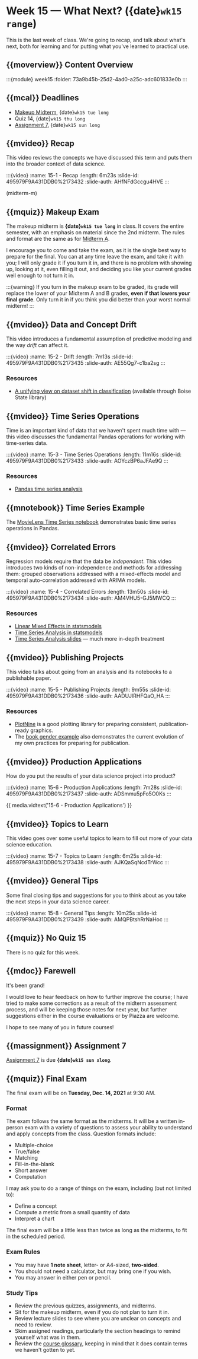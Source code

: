 # Week 15 — What Next? ({date}`wk15 range`)

This is the last week of class. We're going to recap, and talk about what's next, both for learning and for putting what you've learned to practical use.

## {{moverview}} Content Overview

:::{module} week15
:folder: 73a9b45b-25d2-4ad0-a25c-adc601833e0b
:::

## {{mcal}} Deadlines

- [Makeup Midterm](midterm-m), {date}`wk15 tue long`
- Quiz 14, {date}`wk15 thu long`
- [Assignment 7](../assignments/A7/index.md), {date}`wk15 sun long`

## {{mvideo}} Recap

This video reviews the concepts we have discussed this term and puts them into the broader context of data science.

:::{video}
:name: 15-1 - Recap
:length: 6m23s
:slide-id: 495979F9A431DDB0%2173432
:slide-auth: AHfNFdGccgu4HVE
:::

(midterm-m)
## {{mquiz}} Makeup Exam

The makeup midterm is **{date}`wk15 tue long`** in class.  It covers the entire semester, with an emphasis on material since the 2nd midterm.
The rules and format are the same as for [Midterm A](midterm-a).

I encourage you to come and take the exam, as it is the single best way to prepare for the final.  You can at any time leave the exam, and take it with you; I will only grade it if you turn it in, and there is no problem with showing up, looking at it, even filling it out, and deciding you like your current grades well enough to not turn it in.

:::{warning}
If you turn in the makeup exam to be graded, its grade will replace the lower of your Midterm A and B grades, **even if that lowers your final grade**.
Only turn it in if you think you did better than your worst normal midterm!
:::

## {{mvideo}} Data and Concept Drift

This video introduces a fundamental assumption of predictive modeling and the way *drift* can affect it.
 
:::{video}
:name: 15-2 - Drift
:length: 7m13s
:slide-id: 495979F9A431DDB0%2173435
:slide-auth: AE55Qg7-c1ba2sg
:::

### Resources

- [A unifying view on dataset shift in classification](https://doi.org/10.1016/j.patcog.2011.06.019) (available through Boise State library)

## {{mvideo}} Time Series Operations

Time is an important kind of data that we haven't spent much time with — this video discusses the fundamental Pandas operations for working with time-series data.

:::{video}
:name: 15-3 - Time Series Operations
:length: 11m16s
:slide-id: 495979F9A431DDB0%2173433
:slide-auth: AOYczBP6aJFAe9Q
:::

### Resources

- [Pandas time series analysis](https://pandas.pydata.org/pandas-docs/stable/user_guide/timeseries.html)

## {{mnotebook}} Time Series Example

The [MovieLens Time Series notebook](../resources/tutorials/MLTimeSeries.ipynb) demonstrates basic time series operations in Pandas.

## {{mvideo}} Correlated Errors

Regression models require that the data be *independent*. This video introduces two kinds of non-independence and methods for addressing them: grouped observations addressed with a mixed-effects model and temporal auto-correlation addressed with ARIMA models.

:::{video}
:name: 15-4 - Correlated Errors
:length: 13m50s
:slide-id: 495979F9A431DDB0%2173434
:slide-auth: AM4VHU5-GJ5MWCQ
:::

### Resources

- [Linear Mixed Effects in statsmodels](https://www.statsmodels.org/stable/mixed_linear.html)
- [Time Series Analysis in statsmodels](https://www.statsmodels.org/stable/tsa.html)
- [Time Series Analysis slides](http://people.cs.pitt.edu/~milos/courses/cs3750/lectures/class16.pdf) — much more in-depth treatment

## {{mvideo}} Publishing Projects

This video talks about going from an analysis and its notebooks to a publishable paper.

:::{video}
:name: 15-5 - Publishing Projects
:length: 9m55s
:slide-id: 495979F9A431DDB0%2173436
:slide-auth: AADUJlRHFQaO_HA
:::

### Resources

- [PlotNine](https://plotnine.readthedocs.io/en/stable/api.html) is a good plotting library for preparing consistent, publication-ready graphics.
- The [book gender example](../week14/index.md#more-examples) also demonstrates the current evolution of my own practices for preparing for publication.

## {{mvideo}} Production Applications

How do you put the results of your data science project into product?

:::{video}
:name: 15-6 - Production Applications
:length: 7m28s
:slide-id: 495979F9A431DDB0%2173437
:slide-auth: ADSmmu5pFo5O0Ks
:::

{{ media.vidtext('15-6 - Production Applications') }}

## {{mvideo}} Topics to Learn

This video goes over some useful topics to learn to fill out more of your data science education.

:::{video}
:name: 15-7 - Topics to Learn
:length: 6m25s
:slide-id: 495979F9A431DDB0%2173438
:slide-auth: AJKQaSqNcdTrWcc
:::

## {{mvideo}} General Tips

Some final closing tips and suggestions for you to think about as you take the next steps in your data science career.

:::{video}
:name: 15-8 - General Tips
:length: 10m25s
:slide-id: 495979F9A431DDB0%2173439
:slide-auth: AMQPBtshRrNaHoc
:::

## {{mquiz}} No Quiz 15

There is no quiz for this week.

## {{mdoc}} Farewell

It's been grand!

I would love to hear feedback on how to further improve the course; I have tried to make some corrections as a result of the midterm assessment process, and will be keeping those notes for next year, but further suggestions either in the course evaluations or by Piazza are welcome.

I hope to see many of you in future courses!

## {{massignment}} Assignment 7

[Assignment 7](../assignments/A7/index.md) is due **{date}`wk15 sun xlong`**.

## {{mquiz}} Final Exam

The final exam will be on **Tuesday, Dec. 14, 2021** at 9:30 AM.

### Format

The exam follows the same format as the midterms. It will be a written in-person exam with a variety of questions to assess your ability to understand and apply concepts from the class.  Question formats include:

- Multiple-choice
- True/false
- Matching
- Fill-in-the-blank
- Short answer
- Computation

I may ask you to do a range of things on the exam, including (but not limited to):

- Define a concept
- Compute a metric from a small quantity of data
- Interpret a chart

The final exam will be a little less than twice as long as the midterms, to fit in the scheduled period.

### Exam Rules

- You may have **1 note sheet**, letter- or A4-sized, **two-sided**.
- You should not need a calculator, but may bring one if you wish.
- You may answer in either pen or pencil.

### Study Tips

- Review the previous quizzes, assignments, and midterms.
- Sit for the makeup midterm, even if you do not plan to turn it in.
- Review lecture slides to see where you are unclear on concepts and need to review.
- Skim assigned readings, particularly the section headings to remind yourself what was in them.
- Review the [course glossary](../glossary.md), keeping in mind that it does contain terms we haven't gotten to yet.
